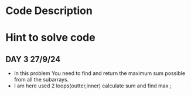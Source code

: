 
# Code Description

# Hint to solve code

## DAY 3 27/9/24
  - In this problem You need to find and return the maximum sum possible from all the subarrays.
  - I am here used 2 loops(outter,inner) calculate sum and find max ;

